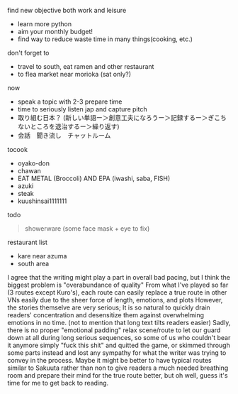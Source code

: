 find new objective both work and leisure
- learn more python
- aim your monthly budget!
- find way to reduce waste time in many things(cooking, etc.)

don't forget to 
- travel to south, eat ramen and other restaurant
- to flea market near morioka (sat only?)

now
- speak a topic with 2-3 prepare time
- time to seriously listen jap and capture pitch 
- 取り組む日本？ (新しい単語ー＞創意工夫になろうー＞記録するー＞ぎこちないところを退治するー＞繰り返す)
- 会話　聞き流し　チャットルーム

tocook
- oyako-don
- chawan
- EAT METAL (Broccoli) AND EPA (iwashi, saba, FISH)
- azuki
- steak
- kuushinsai1111111
 
todo 
 > showerware (some face mask + eye to fix)

restaurant list
- kare near azuma
- south area

I agree that the writing might play a part in overall bad pacing, but I think the biggest problem is "overabundance of quality"
From what I've played so far (3 routes except Kuro's), each route can easily replace a true route in other VNs easily due to the sheer force of length, emotions, and plots
However, the stories themselve are very serious; It is so natural to quickly drain readers' concentration and desensitize them against overwhelming emotions in no time. 
(not to mention that long text tilts readers easier)
Sadly, there is no proper "emotional padding" relax scene/route to let our guard down at all during long serious sequences, 
so some of us who couldn't bear it anymore simply "fuck this shit" and quitted the game, 
or skimmed through some parts instead and lost any sympathy for what the writer was trying to convey in the process.
Maybe it might be better to have typical routes similar to Sakuuta rather than non to give readers a much needed breathing room and prepare their mind for the true route better, but oh well,
guess it's time for me to get back to reading.
